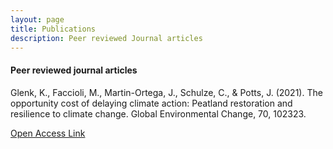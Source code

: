 ```yaml
---
layout: page
title: Publications
description: Peer reviewed Journal articles
---
```

#### Peer reviewed journal articles

Glenk, K., Faccioli, M., Martin-Ortega, J., Schulze, C., & Potts, J. (2021). The opportunity cost of delaying climate action: Peatland restoration and resilience to climate change. Global Environmental Change, 70, 102323.

<a href="https://doi.org/10.1016/j.gloenvcha.2021.102323">Open Access Link</a>

<!--[click here for the most recent version of the paper]({{ BASE_PATH}}/pages/working_papers/sample-working-paper.pdf)-->


<!-- Note: this is how to write a comment in HTML. Everything in here won't show up on your webpage.-->

<!--
To increase the size of the title, use fewer # in front of the paper title.
To decrease the size of the title, use more #. 
To remove the italics, remove the * before and after the description
To remove the underline from the title, remove the <u> tags (<u> and </u>)
-->
